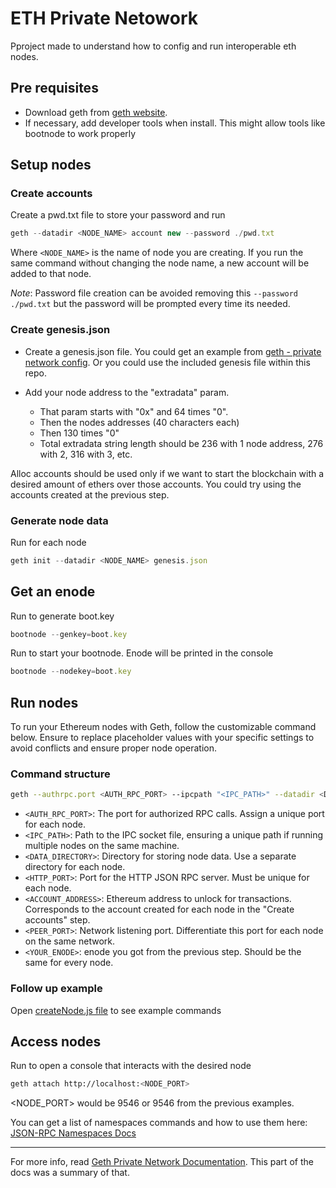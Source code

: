 # ETH Private Netowork

Pproject made to understand how to config and run interoperable eth nodes.

## Pre requisites

- Download geth from [geth website](https://geth.ethereum.org/downloads).
- If necessary, add developer tools when install. This might allow tools like bootnode to work properly

## Setup nodes

### Create accounts

Create a pwd.txt file to store your password and run

```js
geth --datadir <NODE_NAME> account new --password ./pwd.txt
```

Where `<NODE_NAME>` is the name of node you are creating. If you run the same command without changing the node name, a new account will be added to that node.

_Note_: Password file creation can be avoided removing this `--password ./pwd.txt` but the password will be prompted every time its needed.

### Create genesis.json

- Create a genesis.json file. You could get an example from [geth - private network config](https://geth.ethereum.org/docs/fundamentals/private-network). Or you could use the included genesis file within this repo.

- Add your node address to the "extradata" param.
  - That param starts with "0x" and 64 times "0".
  - Then the nodes addresses (40 characters each)
  - Then 130 times "0"
  - Total extradata string length should be 236 with 1 node address, 276 with 2, 316 with 3, etc.

Alloc accounts should be used only if we want to start the blockchain with a desired amount of ethers over those accounts. You could try using the accounts created at the previous step.

### Generate node data

Run for each node

```js
geth init --datadir <NODE_NAME> genesis.json
```

## Get an enode

Run to generate boot.key

```js
bootnode --genkey=boot.key
```

Run to start your bootnode. Enode will be printed in the console

```js
bootnode --nodekey=boot.key
```

## Run nodes

To run your Ethereum nodes with Geth, follow the customizable command below. Ensure to replace placeholder values with your specific settings to avoid conflicts and ensure proper node operation.

### Command structure

```bash
geth --authrpc.port <AUTH_RPC_PORT> --ipcpath "<IPC_PATH>" --datadir <DATA_DIRECTORY> --syncmode full --http --http.api admin,eth,miner,net,personal --http.port <HTTP_PORT> --allow-insecure-unlock --unlock "<ACCOUNT_ADDRESS>" --password pwd.txt --port <PEER_PORT> --bootnodes <YOUR_ENODE>
```

- `<AUTH_RPC_PORT>`: The port for authorized RPC calls. Assign a unique port for each node.
- `<IPC_PATH>`: Path to the IPC socket file, ensuring a unique path if running multiple nodes on the same machine.
- `<DATA_DIRECTORY>`: Directory for storing node data. Use a separate directory for each node.
- `<HTTP_PORT>`: Port for the HTTP JSON RPC server. Must be unique for each node.
- `<ACCOUNT_ADDRESS>`: Ethereum address to unlock for transactions. Corresponds to the account created for each node in the "Create accounts" step.
- `<PEER_PORT>`: Network listening port. Differentiate this port for each node on the same network.
- `<YOUR_ENODE>`: enode you got from the previous step. Should be the same for every node.

### Follow up example

Open [createNode.js file](./createNode.js) to see example commands

## Access nodes

Run to open a console that interacts with the desired node

```bash
geth attach http://localhost:<NODE_PORT>
```

<NODE_PORT> would be 9546 or 9546 from the previous examples.

You can get a list of namespaces commands and how to use them here: [JSON-RPC Namespaces Docs](https://geth.ethereum.org/docs/interacting-with-geth/rpc)

---

For more info, read [Geth Private Network Documentation](https://geth.ethereum.org/docs/fundamentals/private-network). This part of the docs was a summary of that.
